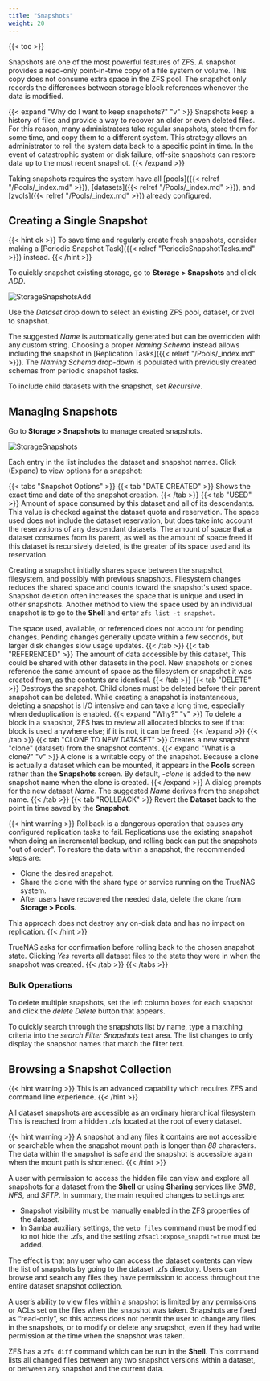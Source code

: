 ```yaml
---
title: "Snapshots"
weight: 20
---
```


{{< toc >}}

Snapshots are one of the most powerful features of ZFS.
A snapshot provides a read-only point-in-time copy of a file system or volume.
This copy does not consume extra space in the ZFS pool.
The snapshot only records the differences between storage block references whenever the data is modified.

{{< expand "Why do I want to keep snapshots?" "v" >}}
Snapshots keep a history of files and provide a way to recover an older or even deleted files.
For this reason, many administrators take regular snapshots, store them for some time, and copy them to a different system.
This strategy allows an administrator to roll the system data back to a specific point in time.
In the event of catastrophic system or disk failure, off-site snapshots can restore data up to the most recent snapshot.
{{< /expand >}}

Taking snapshots requires the system have all [pools]({{< relref "/Pools/_index.md" >}}), [datasets]({{< relref "/Pools/_index.md" >}}), and [zvols]({{< relref "/Pools/_index.md" >}}) already configured.

## Creating a Single Snapshot

{{< hint ok >}}
To save time and regularly create fresh snapshots, consider making a [Periodic Snapshot Task]({{< relref "PeriodicSnapshotTasks.md" >}}) instead.
{{< /hint >}}

To quickly snapshot existing storage, go to **Storage > Snapshots** and click *ADD*.

![StorageSnapshotsAdd](/images/CORE/12.0/StorageSnapshotsAdd.png "Create a New Snapshot")

Use the *Dataset* drop down to select an existing ZFS pool, dataset, or zvol to snapshot.

The suggested *Name* is automatically generated but can be overridden with any custom string.
Choosing a proper *Naming Schema* instead allows including the snapshot in [Replication Tasks]({{< relref "/Pools/_index.md" >}}).
The *Naming Schema* drop-down is populated with previously created schemas from periodic snapshot tasks.

To include child datasets with the snapshot, set *Recursive*.

## Managing Snapshots

Go to **Storage > Snapshots** to manage created snapshots.

![StorageSnapshots](/images/CORE/12.0/StorageSnapshots.png "List of Created Snapshots")

Each entry in the list includes the dataset and snapshot names.
Click <i class="fa fa-chevron-right" aria-hidden="true" title="Right Chevron"></i>&nbsp; (Expand) to view options for a snapshot:

{{< tabs "Snapshot Options" >}}
{{< tab "DATE CREATED" >}}
Shows the exact time and date of the snapshot creation.
{{< /tab >}}
{{< tab "USED" >}}
Amount of space consumed by this dataset and all of its descendants.
This value is checked against the dataset quota and reservation.
The space used does not include the dataset reservation, but does take into account the reservations of any descendant datasets.
The amount of space that a dataset consumes from its parent, as well as the amount of space freed if this dataset is recursively deleted, is the greater of its space used and its reservation.

Creating a snapshot initially shares space between the snapshot, filesystem, and possibly with previous snapshots.
Filesystem changes reduces the shared space and counts toward the snapshot's used space.
Snapshot deletion often increases the space that is unique and used in other snapshots.
Another method to view the space used by an individual snapshot is to go to the **Shell** and enter `zfs list -t snapshot`.

The space used, available, or referenced does not account for pending changes.
Pending changes generally update within a few seconds, but larger disk changes slow usage updates.
{{< /tab >}}
{{< tab "REFERENCED" >}}
The amount of data accessible by this dataset,
This could be shared with other datasets in the pool.
New snapshots or clones reference the same amount of space as the filesystem or snapshot it was created from, as the contents are identical.
{{< /tab >}}
{{< tab "DELETE" >}}
Destroys the snapshot.
Child clones must be deleted before their parent snapshot can be deleted.
While creating a snapshot is instantaneous, deleting a snapshot is I/O intensive and can take a long time, especially when deduplication is enabled.
{{< expand "Why?" "v" >}}
To delete a block in a snapshot, ZFS has to review all allocated blocks to see if that block is used anywhere else; if it is not, it can be freed.
{{< /expand >}}
{{< /tab >}}
{{< tab "CLONE TO NEW DATASET" >}}
Creates a new snapshot "clone" (dataset) from the snapshot contents.
{{< expand "What is a clone?" "v" >}}
A clone is a writable copy of the snapshot.
Because a clone is actually a dataset which can be mounted, it appears in the **Pools** screen rather than the **Snapshots** screen.
By default, *-clone* is added to the new snapshot name when the clone is created.
{{< /expand >}}
A dialog prompts for the new dataset *Name*.
The suggested *Name* derives from the snapshot name.
{{< /tab >}}
{{< tab "ROLLBACK" >}}
Revert the **Dataset** back to the point in time saved by the **Snapshot**.

{{< hint warning >}}
Rollback is a dangerous operation that causes any configured replication tasks to fail.
Replications use the existing snapshot when doing an incremental backup, and rolling back can put the snapshots "out of order".
To restore the data within a snapshot, the recommended steps are:

* Clone the desired snapshot.
* Share the clone with the share type or service running on the TrueNAS system.
* After users have recovered the needed data, delete the clone from **Storage > Pools**.

This approach does not destroy any on-disk data and has no impact on replication.
{{< /hint >}}

TrueNAS asks for confirmation before rolling back to the chosen snapshot state.
Clicking *Yes* reverts all dataset files to the state they were in when the snapshot was created.
{{< /tab >}}
{{< /tabs >}}

### Bulk Operations

To delete multiple snapshots, set the left column boxes for each snapshot and click the <i class="material-icons" aria-hidden="true" title="Delete">delete</i> *Delete* button that appears.

To quickly search through the snapshots list by name, type a matching criteria into the <i class="material-icons" aria-hidden="true" title="Search">search</i> *Filter Snapshots* text area.
The list changes to only display the snapshot names that match the filter text.

## Browsing a Snapshot Collection

{{< hint warning >}}
This is an advanced capability which requires ZFS and command line experience.
{{< /hint >}}

All dataset snapshots are accessible as an ordinary hierarchical filesystem
This is reached from a hidden <file>.zfs</file> located at the root of every dataset.

{{< hint warning >}}
A snapshot and any files it contains are not accessible or searchable when the snapshot mount path is longer than *88* characters.
The data within the snapshot is safe and the snapshot is accessible again when the mount path is shortened.
{{< /hint >}}

A user with permission to access the hidden file can view and explore all snapshots for a dataset from the **Shell** or using **Sharing** services like *SMB*, *NFS*, and *SFTP*.
In summary, the main required changes to settings are:

* Snapshot visibility must be manually enabled in the ZFS properties of the dataset.
* In Samba auxiliary settings, the `veto files` command must be modified to not hide the <file>.zfs</file>, and the setting `zfsacl:expose_snapdir=true` must be added.

The effect is that any user who can access the dataset contents can view the list of snapshots by going to the dataset <file>.zfs</file> directory.
Users can browse and search any files they have permission to access throughout the entire dataset snapshot collection.

A user’s ability to view files within a snapshot is limited by any permissions or ACLs set on the files when the snapshot was taken.
Snapshots are fixed as “read-only”, so this access does not permit the user to change any files in the snapshots, or to modify or delete any snapshot, even if they had write permission at the time when the snapshot was taken.

ZFS has a `zfs diff` command which can be run in the **Shell**.
This command lists all changed files between any two snapshot versions within a dataset, or between any snapshot and the current data.
